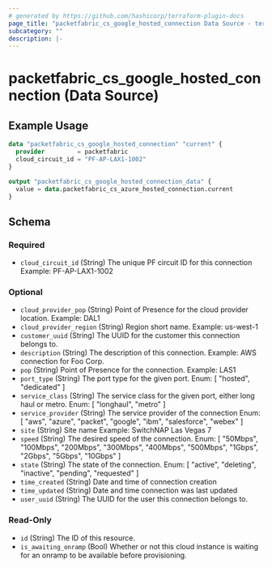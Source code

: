 ```yaml
---
# generated by https://github.com/hashicorp/terraform-plugin-docs
page_title: "packetfabric_cs_google_hosted_connection Data Source - terraform-provider-packetfabric"
subcategory: ""
description: |-
---
```


# packetfabric_cs_google_hosted_connection (Data Source)

## Example Usage

```terraform
data "packetfabric_cs_google_hosted_connection" "current" {
  provider         = packetfabric
  cloud_circuit_id = "PF-AP-LAX1-1002"
}

output "packetfabric_cs_google_hosted_connection_data" {
  value = data.packetfabric_cs_azure_hosted_connection.current
}
```

<!-- schema generated by tfplugindocs -->

## Schema

### Required

- `cloud_circuit_id` (String) The unique PF circuit ID for this connection
  Example: PF-AP-LAX1-1002

### Optional

- `cloud_provider_pop` (String) Point of Presence for the cloud provider location.
  Example: DAL1
- `cloud_provider_region` (String) Region short name.
  Example: us-west-1
- `customer_uuid` (String) The UUID for the customer this connection belongs to.
- `description` (String) The description of this connection.
  Example: AWS connection for Foo Corp.
- `pop` (String) Point of Presence for the connection.
  Example: LAS1
- `port_type` (String) The port type for the given port.
  Enum: [ "hosted", "dedicated" ]
- `service_class` (String) The service class for the given port, either long haul or metro.
  Enum: [ "longhaul", "metro" ]
- `service_provider` (String) The service provider of the connection
  Enum: [ "aws", "azure", "packet", "google", "ibm", "salesforce", "webex" ]
- `site` (String) Site name
  Example: SwitchNAP Las Vegas 7
- `speed` (String) The desired speed of the connection.
  Enum: [ "50Mbps", "100Mbps", "200Mbps", "300Mbps", "400Mbps", "500Mbps", "1Gbps", "2Gbps", "5Gbps", "10Gbps" ]
- `state` (String) The state of the connection.
  Enum: [ "active", "deleting", "inactive", "pending", "requested" ]
- `time_created` (String) Date and time of connection creation
- `time_updated` (String) Date and time connection was last updated
- `user_uuid` (String) The UUID for the user this connection belongs to.

### Read-Only

- `id` (String) The ID of this resource.
- `is_awaiting_onramp` (Bool) Whether or not this cloud instance is waiting for an onramp to be available before provisioning.
